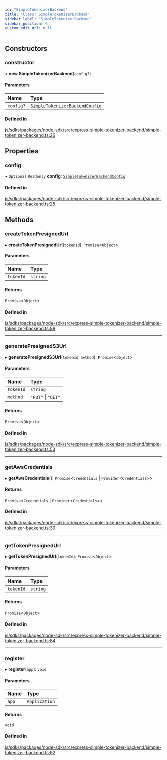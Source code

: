 ```yaml
---
id: "SimpleTokenizerBackend"
title: "Class: SimpleTokenizerBackend"
sidebar_label: "SimpleTokenizerBackend"
sidebar_position: 0
custom_edit_url: null
---
```


## Constructors

### constructor

• **new SimpleTokenizerBackend**(`config?`)

#### Parameters

| Name | Type |
| :------ | :------ |
| `config?` | [`SimpleTokenizerBackendConfig`](../interfaces/SimpleTokenizerBackendConfig.md) |

#### Defined in

[js/sdks/packages/node-sdk/src/express-simple-tokenizer-backend/simple-tokenizer-backend.ts:26](https://github.com/refinery-labs/lunasec-node-monorepo/blob/1458e7a/js/sdks/packages/node-sdk/src/express-simple-tokenizer-backend/simple-tokenizer-backend.ts#L26)

## Properties

### config

• `Optional` `Readonly` **config**: [`SimpleTokenizerBackendConfig`](../interfaces/SimpleTokenizerBackendConfig.md)

#### Defined in

[js/sdks/packages/node-sdk/src/express-simple-tokenizer-backend/simple-tokenizer-backend.ts:25](https://github.com/refinery-labs/lunasec-node-monorepo/blob/1458e7a/js/sdks/packages/node-sdk/src/express-simple-tokenizer-backend/simple-tokenizer-backend.ts#L25)

## Methods

### createTokenPresignedUrl

▸ **createTokenPresignedUrl**(`tokenId`): `Promise`<`Object`\>

#### Parameters

| Name | Type |
| :------ | :------ |
| `tokenId` | `string` |

#### Returns

`Promise`<`Object`\>

#### Defined in

[js/sdks/packages/node-sdk/src/express-simple-tokenizer-backend/simple-tokenizer-backend.ts:88](https://github.com/refinery-labs/lunasec-node-monorepo/blob/1458e7a/js/sdks/packages/node-sdk/src/express-simple-tokenizer-backend/simple-tokenizer-backend.ts#L88)

___

### generatePresignedS3Url

▸ **generatePresignedS3Url**(`tokenId`, `method`): `Promise`<`Object`\>

#### Parameters

| Name | Type |
| :------ | :------ |
| `tokenId` | `string` |
| `method` | ``"PUT"`` \| ``"GET"`` |

#### Returns

`Promise`<`Object`\>

#### Defined in

[js/sdks/packages/node-sdk/src/express-simple-tokenizer-backend/simple-tokenizer-backend.ts:53](https://github.com/refinery-labs/lunasec-node-monorepo/blob/1458e7a/js/sdks/packages/node-sdk/src/express-simple-tokenizer-backend/simple-tokenizer-backend.ts#L53)

___

### getAwsCredentials

▸ **getAwsCredentials**(): `Promise`<`Credentials` \| `Provider`<`Credentials`\>\>

#### Returns

`Promise`<`Credentials` \| `Provider`<`Credentials`\>\>

#### Defined in

[js/sdks/packages/node-sdk/src/express-simple-tokenizer-backend/simple-tokenizer-backend.ts:30](https://github.com/refinery-labs/lunasec-node-monorepo/blob/1458e7a/js/sdks/packages/node-sdk/src/express-simple-tokenizer-backend/simple-tokenizer-backend.ts#L30)

___

### getTokenPresignedUrl

▸ **getTokenPresignedUrl**(`tokenId`): `Promise`<`Object`\>

#### Parameters

| Name | Type |
| :------ | :------ |
| `tokenId` | `string` |

#### Returns

`Promise`<`Object`\>

#### Defined in

[js/sdks/packages/node-sdk/src/express-simple-tokenizer-backend/simple-tokenizer-backend.ts:84](https://github.com/refinery-labs/lunasec-node-monorepo/blob/1458e7a/js/sdks/packages/node-sdk/src/express-simple-tokenizer-backend/simple-tokenizer-backend.ts#L84)

___

### register

▸ **register**(`app`): `void`

#### Parameters

| Name | Type |
| :------ | :------ |
| `app` | `Application` |

#### Returns

`void`

#### Defined in

[js/sdks/packages/node-sdk/src/express-simple-tokenizer-backend/simple-tokenizer-backend.ts:92](https://github.com/refinery-labs/lunasec-node-monorepo/blob/1458e7a/js/sdks/packages/node-sdk/src/express-simple-tokenizer-backend/simple-tokenizer-backend.ts#L92)
